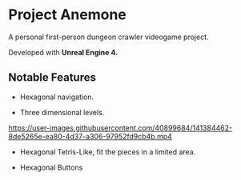 # Project Anemone

A personal first-person dungeon crawler videogame project.

Developed with **Unreal Engine 4.**

## Notable Features

* Hexagonal navigation.

* Three dimensional levels.

https://user-images.githubusercontent.com/40899684/141384462-8de5265e-ea80-4d37-a306-97952fd9cb4b.mp4

*  Hexagonal Tetris-Like, fit the pieces in a limited area.


*  Hexagonal Buttons
